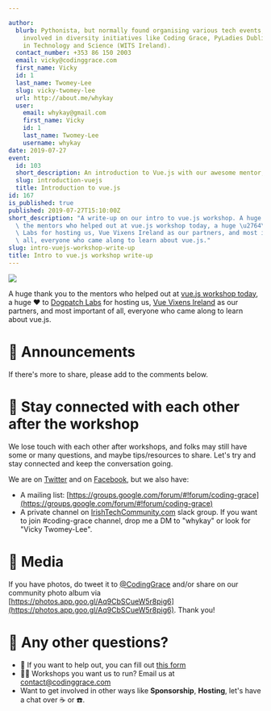 ```yaml
---

author:
  blurb: Pythonista, but normally found organising various tech events, and now heavily
    involved in diversity initiatives like Coding Grace, PyLadies Dublin, and Women
    in Technology and Science (WITS Ireland).
  contact_number: +353 86 150 2003
  email: vicky@codinggrace.com
  first_name: Vicky
  id: 1
  last_name: Twomey-Lee
  slug: vicky-twomey-lee
  url: http://about.me/whykay
  user:
    email: whykay@gmail.com
    first_name: Vicky
    id: 1
    last_name: Twomey-Lee
    username: whykay
date: 2019-07-27
event:
  id: 103
  short_description: An introduction to Vue.js with our awesome mentor, Irene Yeriskin.
  slug: introduction-vuejs
  title: Introduction to vue.js
id: 167
is_published: true
published: 2019-07-27T15:10:00Z
short_description: "A write-up on our intro to vue.js workshop. A huge thank you to\
  \ the mentors who helped out at vue.js workshop today, a huge \u2764\uFE0F to Dogpatch\
  \ Labs for hosting us, Vue Vixens Ireland as our partners, and most important of\
  \ all, everyone who came along to learn about vue.js."
slug: intro-vuejs-workshop-write-up
title: Intro to vue.js workshop write-up
---
```



<img src="https://lh3.googleusercontent.com/rKAkzli-jLZ6shXT09A5K7NdSTyUXt6XudLEn0R6oExynLIganoauG0ka4Mw-K0IDqmLZJhUVbqy0zvxATmiLR_lEzcUEKXajMvl1ca3VTDhCRIQXxPFhH4NPRtW6MrwWVPTyelf2Ek_TXwM71EZ3LEpQC3HB_NpDRg4DNK3SZx0VO6VWBQ6yr-Qhnx-Dfw-A0XVEkk9xcLrcfHj_7LN0-eDzvvql1dg_667ZERrZasIPrnSlA-cHcsctiO5RY6mOVkBSNR2pDdvQkFUaympt7Sj9XXmbQl9RGRpckjWo1ndsUVsIb0nMYcdPdB1Xxa1JO4KgTsHHHDCHUlNcVJYUOyNb30wILwybA9JL115F3sLhayXOx-L1PaOCDCqgFlRVT3lTvMCDepBHEPM_YQp---_h6oF1Hslg3PlaWvng2H9uzFlWSZ8RZEqinxgGBQiPbXkTndHgI6eM7SDJoobW6JXKJ4ltMtNpg9fK1WCooMJOL9IwTiA1fxYNjg3ptjP5NBiH8w5lTp_TH7K0HPmiwYiAcEs8K1drY6_VHggILw-T9qmTBSu819SrzE62By3-EH3jIRk2Uac6pO33X9u11ffmWlV6lIdvv7Bosdt381cIrrkZNjKONlayFQu5xDbtyJVHpR_DynqaMWuxsQZLBB9RSF6wxs3YfnCKjz6ur1pyn3m0ha-u26dfSonhNJl95m0GOvH8bNHFxcB1bKH9SU=w1200-h675-no" class="img-responsive img-thumbnail"/>


<script async class="speakerdeck-embed" data-slide="8" data-id="6377ce3380a4485db1ff83ee88176cab" data-ratio="1.77777777777778" src="//speakerdeck.com/assets/embed.js"></script>

A huge thank you to the mentors who helped out at [vue.js workshop today](http://www.codinggrace.com/events/introduction-vuejs/103/), a huge ❤️ to [Dogpatch Labs](https://dogpatchlabs.com) for hosting us, [Vue Vixens Ireland](https://twitter.com/vuevixensirl) as our partners, and most important of all, everyone who came along to learn about vue.js.


# 📢 Announcements

<script async class="speakerdeck-embed" data-slide="5" data-id="6377ce3380a4485db1ff83ee88176cab" data-ratio="1.77777777777778" src="//speakerdeck.com/assets/embed.js"></script>

<script async class="speakerdeck-embed" data-slide="6" data-id="6377ce3380a4485db1ff83ee88176cab" data-ratio="1.77777777777778" src="//speakerdeck.com/assets/embed.js"></script>

If there's more to share, please add to the comments below.

# 🤝 Stay connected with each other after the workshop

We lose touch with each other after workshops, and folks may still have some or many questions, and maybe tips/resources to share. Let's try and stay connected and keep the conversation going.

We are on [Twitter](https://twitter.com/codinggrace) and on [Facebook](https://www.facebook.com/Coding-Grace-501098363273457), but we also have:

* A mailing list: [https://groups.google.com/forum/#!forum/coding-grace](https://groups.google.com/forum/#!forum/coding-grace) 
* A private channel on [IrishTechCommunity.com](https://IrishTechCommunity.com) slack group. If you want to join #coding-grace channel, drop me a DM to "whykay" or look for "Vicky Twomey-Lee".

# 🌈 Media
If you have photos, do tweet it to [@CodingGrace](https://twitter.com/codinggrace) and/or share on our community photo album via [https://photos.app.goo.gl/Aq9CbSCueW5r8pig6](https://photos.app.goo.gl/Aq9CbSCueW5r8pig6). Thank you! 

# 🤔 Any other questions?
* 💪 If you want to help out, you can fill out [this form](https://docs.google.com/forms/d/e/1FAIpQLSc1YGuWIAdqudwmUu2ot3AxHI_FYk5QwbM9fWP9Gawx68X7bw/viewform) 
* 👩‍💻 Workshops you want us to run? Email us at <a src="mailto:contact@codinggrace.com">contact@codinggrace.com</a>
* Want to get involved in other ways like **Sponsorship**, **Hosting**, let's have a chat over ☕️ or ☎️.